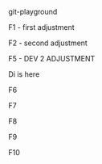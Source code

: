 git-playground

F1 - first adjustment

F2 - second adjustment

F5 - DEV 2 ADJUSTMENT

Di is here

F6

F7

F8

F9

F10
